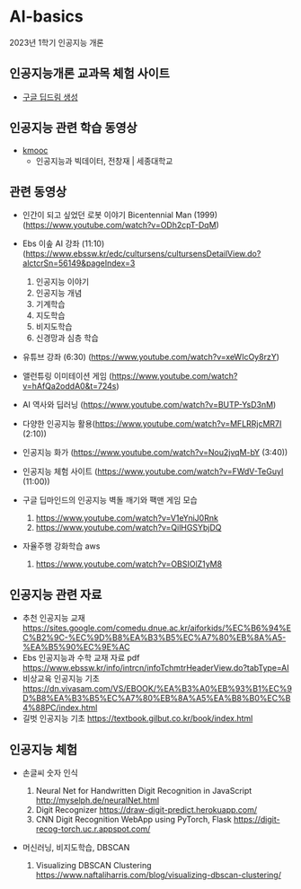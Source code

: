 # AI-basics
2023년 1학기 인공지능 개론

## 인공지능개론 교과목 체험 사이트
- [구글 딥드림 생성](https://deepdreamgenerator.com/)

## 인공지능 관련 학습 동영상
- [kmooc](http://www.kmooc.kr)
    - 인공지능과 빅데이터, 전창재 | 세종대학교  

## 관련 동영상
- 인간이 되고 싶었던 로봇 이야기 Bicentennial Man (1999) (https://www.youtube.com/watch?v=ODh2cpT-DqM)
- Ebs 이솦 AI 강좌 (11:10) (https://www.ebssw.kr/edc/cultursens/cultursensDetailView.do?alctcrSn=56149&pageIndex=3
    1. 인공지능 이야기
    2. 인공지능 개념
    3. 기계학습
    4. 지도학습
    5. 비지도학습
    6. 신경망과 심층 학습
- 유튜브 강좌 (6:30) (https://www.youtube.com/watch?v=xeWIcOy8rzY)
- 앨런튜링 이미테이션 게임 (https://www.youtube.com/watch?v=hAfQa2oddA0&t=724s)
- AI 역사와 딥러닝 (https://www.youtube.com/watch?v=BUTP-YsD3nM)
- 다양한 인공지능 활용(https://www.youtube.com/watch?v=MFLRRjcMR7I (2:10))
- 인공지능 화가 (https://www.youtube.com/watch?v=Nou2jvqM-bY (3:40))
- 인공지능 체험 사이트 (https://www.youtube.com/watch?v=FWdV-TeGuyI (11:00))

- 구글 딥마인드의 인공지능 벽돌 깨기와 팩맨 게임 모습
    1. https://www.youtube.com/watch?v=V1eYniJ0Rnk
    2. https://www.youtube.com/watch?v=QilHGSYbjDQ
- 자율주행 강화학습 aws
    1. https://www.youtube.com/watch?v=OBSIOlZ1yM8

## 인공지능 관련 자료  
- 추천 인공지능 교재 https://sites.google.com/comedu.dnue.ac.kr/aiforkids/%EC%B6%94%EC%B2%9C-%EC%9D%B8%EA%B3%B5%EC%A7%80%EB%8A%A5-%EA%B5%90%EC%9E%AC
- Ebs 인공지능과 수학 교재 자료 pdf https://www.ebssw.kr/info/intrcn/infoTchmtrHeaderView.do?tabType=AI
- 비상교육 인공지능 기초 https://dn.vivasam.com/VS/EBOOK/%EA%B3%A0%EB%93%B1%EC%9D%B8%EA%B3%B5%EC%A7%80%EB%8A%A5%EA%B8%B0%EC%B4%88PC/index.html
- 길벗 인공지능 기초 https://textbook.gilbut.co.kr/book/index.html
    
## 인공지능 체험
- 손글씨 숫자 인식
    1. Neural Net for Handwritten Digit Recognition in JavaScript http://myselph.de/neuralNet.html
    2. Digit Recognizer https://draw-digit-predict.herokuapp.com/
    3. CNN Digit Recognition WebApp using PyTorch, Flask https://digit-recog-torch.uc.r.appspot.com/

- 머신러닝, 비지도학습, DBSCAN
    1. Visualizing DBSCAN Clustering https://www.naftaliharris.com/blog/visualizing-dbscan-clustering/


